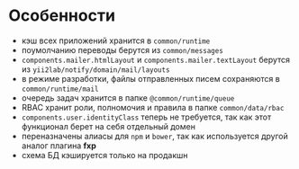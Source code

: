 Особенности
===

* кэш всех приложений хранится в `common/runtime`
* поумолчанию переводы берутся из `common/messages`
* `components.mailer.htmlLayout` и `components.mailer.textLayout` берутся из `yii2lab/notify/domain/mail/layouts`
* в режиме разработки, файлы отправленных писем сохраняются в `common/runtime/mail`
* очередь задач хранится в папке `@common/runtime/queue`
* RBAC хранит роли, полномочия и правила в папке `common/data/rbac`
* `components.user.identityClass` теперь не требуется, так как этот функционал берет на себя отдельный домен
* переназначены алиасы для `npm` и `bower`, так как используется другой аналог плагина **fxp**
* схема БД кэшируется только на продакшн